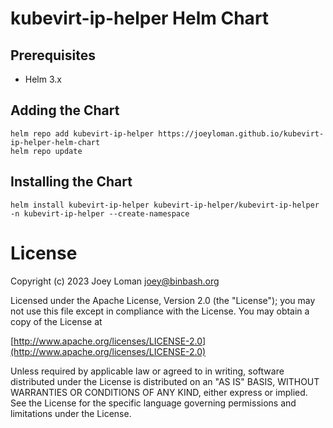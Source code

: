 # kubevirt-ip-helper Helm Chart

## Prerequisites

- Helm 3.x

## Adding the Chart

```SH
helm repo add kubevirt-ip-helper https://joeyloman.github.io/kubevirt-ip-helper-helm-chart
helm repo update
```

## Installing the Chart

```SH
helm install kubevirt-ip-helper kubevirt-ip-helper/kubevirt-ip-helper -n kubevirt-ip-helper --create-namespace
```

# License

Copyright (c) 2023 Joey Loman <joey@binbash.org>

Licensed under the Apache License, Version 2.0 (the "License");
you may not use this file except in compliance with the License.
You may obtain a copy of the License at

[http://www.apache.org/licenses/LICENSE-2.0](http://www.apache.org/licenses/LICENSE-2.0)

Unless required by applicable law or agreed to in writing, software
distributed under the License is distributed on an "AS IS" BASIS,
WITHOUT WARRANTIES OR CONDITIONS OF ANY KIND, either express or implied.
See the License for the specific language governing permissions and
limitations under the License.
